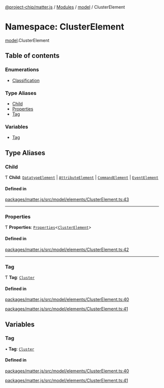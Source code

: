 [@project-chip/matter.js](../README.md) / [Modules](../modules.md) / [model](model.md) / ClusterElement

# Namespace: ClusterElement

[model](model.md).ClusterElement

## Table of contents

### Enumerations

- [Classification](../enums/model.ClusterElement.Classification.md)

### Type Aliases

- [Child](model.ClusterElement.md#child)
- [Properties](model.ClusterElement.md#properties)
- [Tag](model.ClusterElement.md#tag)

### Variables

- [Tag](model.ClusterElement.md#tag-1)

## Type Aliases

### Child

Ƭ **Child**: [`DatatypeElement`](model.md#datatypeelement) \| [`AttributeElement`](model.md#attributeelement) \| [`CommandElement`](model.md#commandelement) \| [`EventElement`](model.md#eventelement)

#### Defined in

[packages/matter.js/src/model/elements/ClusterElement.ts:43](https://github.com/project-chip/matter.js/blob/be83914/packages/matter.js/src/model/elements/ClusterElement.ts#L43)

___

### Properties

Ƭ **Properties**: [`Properties`](model.BaseElement.md#properties)<[`ClusterElement`](model.md#clusterelement)\>

#### Defined in

[packages/matter.js/src/model/elements/ClusterElement.ts:42](https://github.com/project-chip/matter.js/blob/be83914/packages/matter.js/src/model/elements/ClusterElement.ts#L42)

___

### Tag

Ƭ **Tag**: [`Cluster`](../enums/model.ElementTag.md#cluster)

#### Defined in

[packages/matter.js/src/model/elements/ClusterElement.ts:40](https://github.com/project-chip/matter.js/blob/be83914/packages/matter.js/src/model/elements/ClusterElement.ts#L40)

[packages/matter.js/src/model/elements/ClusterElement.ts:41](https://github.com/project-chip/matter.js/blob/be83914/packages/matter.js/src/model/elements/ClusterElement.ts#L41)

## Variables

### Tag

• **Tag**: [`Cluster`](../enums/model.ElementTag.md#cluster)

#### Defined in

[packages/matter.js/src/model/elements/ClusterElement.ts:40](https://github.com/project-chip/matter.js/blob/be83914/packages/matter.js/src/model/elements/ClusterElement.ts#L40)

[packages/matter.js/src/model/elements/ClusterElement.ts:41](https://github.com/project-chip/matter.js/blob/be83914/packages/matter.js/src/model/elements/ClusterElement.ts#L41)
